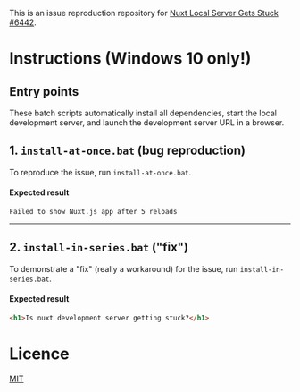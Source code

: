 This is an issue reproduction repository for [Nuxt Local Server Gets Stuck #6442](https://github.com/nuxt/nuxt.js/issues/6442).

# Instructions (Windows 10 only!)

## Entry points
These batch scripts automatically install all dependencies, start the local development server, and launch the development server URL in a browser.


## 1. `install-at-once.bat` (bug reproduction)
To reproduce the issue, run `install-at-once.bat`.


#### Expected result
```
Failed to show Nuxt.js app after 5 reloads
```

----

## 2. `install-in-series.bat` ("fix")
To demonstrate a "fix" (really a workaround) for the issue, run `install-in-series.bat`.


#### Expected result
```html
<h1>Is nuxt development server getting stuck?</h1>
```

# Licence
[MIT](./LICENSE)